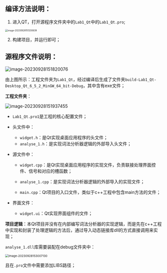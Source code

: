 ## **编译方法说明**：

1. 进入QT，打开源程序文件夹中的``Lab1_Qt``中的``Lab1_Qt.pro``;

<img src="../../../../../Typora/md_Home/HuaWeiCloud/image-20230928151200639.png" alt="image-20230928151200639" style="zoom:50%;" />

2. 构建项目，并运行即可；



## **源程序文件说明**：

![image-20230928151820076](../../../../../Typora/md_Home/HuaWeiCloud/image-20230928151820076.png)

由上图所示：工程文件夹为``Lab1_Qt``，经过编译后生成了文件夹``build-Lab1_Qt-Desktop_Qt_6_5_2_MinGW_64_bit-Debug``，其中含有exe文件；

**工程文件夹**：

![image-20230928151937455](../../../../../Typora/md_Home/HuaWeiCloud/image-20230928151937455.png)

- ``Lab1_Qt.pro1``是工程的核心配置文件；

- 头文件中：

  - ``widget.h``：是Qt实现桌面应用程序的头文件；
  - ``analyse_1.h``：是实现词法分析器逻辑的外部导入头文件；

- 源文件中：

  - ``widget.cpp``：是Qt实现桌面应用程序的实现文件，负责联接处理界面控件、信号和对应的槽函数；

  - ``analyse_1.cpp``：是实现词法分析器逻辑的外部导入的实现文件；
  - ``main.cpp``：Qt项目的入口文件，类似于c++工程中包含main方法的文件；

- 界面文件：

  - ``widget.ui``：Qt实现界面组件的文件；



**项目逻辑**：本Qt项目并没有在内部编写词法分析器的实现逻辑，而是先在c++工程中实现和封装了处理逻辑的方法后，通过导入动态链接库dll的方式直接调用来实现；

``analyse_1.dll``库需要装配在debug文件夹中：

<img src="../../../../../Typora/md_Home/HuaWeiCloud/image-20230928153007130.png" alt="image-20230928153007130" style="zoom:67%;" />

且在``.pro``文件中需要添加LIBS路径；